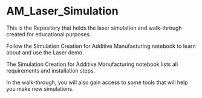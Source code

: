 # AM_Laser_Simulation
This is the Repository that holds the laser simulation and walk-through created for educational purposes. 

Follow the Simulation Creation for Additive Manufacturing notebook to learn about and use the Laser demo.

The Simulation Creation for Additive Manufacturing notebook lists all requirements and installation steps.

In the walk-through, you will also gain access to some tools that will help you make new simulations.
